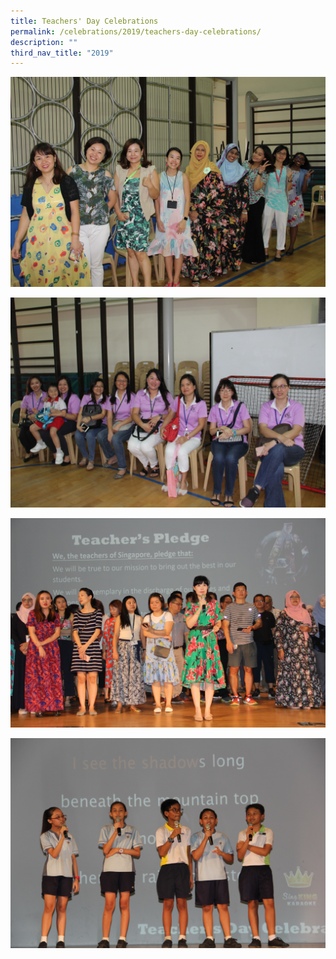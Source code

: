 ```yaml
---
title: Teachers' Day Celebrations
permalink: /celebrations/2019/teachers-day-celebrations/
description: ""
third_nav_title: "2019"
---
```

![Teachers' Day Celebrations](/images/Celebrations/2019/Teacher's%20Day/tdc1.jpg)

![Teachers' Day Celebrations](/images/Celebrations/2019/Teacher's%20Day/tdc2.jpg)

![Teachers' Day Celebrations](/images/Celebrations/2019/Teacher's%20Day/tdc3.jpg)

![Teachers' Day Celebrations](/images/Celebrations/2019/Teacher's%20Day/tdc4.jpg)